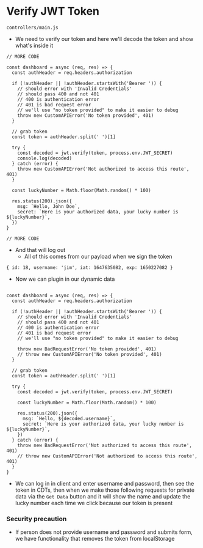 # Verify JWT Token
`controllers/main.js`

* We need to verify our token and here we'll decode the token and show what's inside it

```
// MORE CODE

const dashboard = async (req, res) => {
  const authHeader = req.headers.authorization

  if (!authHeader || !authHeader.startsWith('Bearer ')) {
    // should error with 'Invalid Credentials'
    // should pass 400 and not 401
    // 400 is authentication error
    // 401 is bad request error
    // we'll use "no token provided" to make it easier to debug
    throw new CustomAPIError('No token provided', 401)
  }

  // grab token
  const token = authHeader.split(' ')[1]

  try {
    const decoded = jwt.verify(token, process.env.JWT_SECRET)
    console.log(decoded)
  } catch (error) {
    throw new CustomAPIError('Not authorized to access this route', 401)
  }

  const luckyNumber = Math.floor(Math.random() * 100)

  res.status(200).json({
    msg: `Hello, John Doe`,
    secret: `Here is your authorized data, your lucky number is ${luckyNumber}`,
  })
}

// MORE CODE
```

* And that will log out
  * All of this comes from our payload when we sign the token

```
{ id: 18, username: 'jim', iat: 1647635082, exp: 1650227082 }
```

* Now we can plugin in our dynamic data

```

const dashboard = async (req, res) => {
  const authHeader = req.headers.authorization

  if (!authHeader || !authHeader.startsWith('Bearer ')) {
    // should error with 'Invalid Credentials'
    // should pass 400 and not 401
    // 400 is authentication error
    // 401 is bad request error
    // we'll use "no token provided" to make it easier to debug

    throw new BadRequestError('No token provided', 401)
    // throw new CustomAPIError('No token provided', 401)
  }

  // grab token
  const token = authHeader.split(' ')[1]

  try {
    const decoded = jwt.verify(token, process.env.JWT_SECRET)

    const luckyNumber = Math.floor(Math.random() * 100)

    res.status(200).json({
      msg: `Hello, ${decoded.username}`,
      secret: `Here is your authorized data, your lucky number is ${luckyNumber}`,
    })
  } catch (error) {
    throw new BadRequestError('Not authorized to access this route', 401)
    // throw new CustomAPIError('Not authorized to access this route', 401)
  }
}
```
* We can log in in client and enter username and password, then see the token in CDTs, then when we make those following requests for private data via the `Get Data` button and it will show the name and update the lucky number each time we click because our token is present

### Security precaution
* If person does not provide username and password and submits form, we have functionality that removes the token from localStorage



